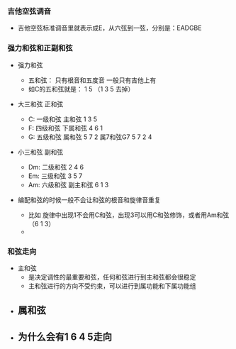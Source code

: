 ### 吉他空弦调音
- 吉他空弦标准调音里就表示成E，从六弦到一弦，分别是：EADGBE

### 强力和弦和正副和弦


- 强力和弦
  - 五和弦： 只有根音和五度音 一般只有吉他上有
  - 如C的五和弦就是： 1 5 （1 3 5 去掉）

- 大三和弦 正和弦
  - C: 一级和弦 主和弦 1 3 5
  - F: 四级和弦 下属和弦 4 6 1
  - G: 五级和弦 属和弦 5 7 2 属7和弦G7 5 7 2 4
- 小三和弦 副和弦 
  - Dm: 二级和弦 2 4 6
  - Em: 三级和弦 3 5 7
  - Am: 六级和弦 副主和弦 6 1 3 
- 编配和弦的时候一般不会让和弦的根音和旋律音重复
  - 比如 旋律中出现1不会用C和弦，出现3可以用C和弦修饰，或者用Am和弦（6 1 3）
  - 


### 和弦走向
- 主和弦
  - 是决定调性的最重要和弦，任何和弦进行到主和弦都会很稳定
  - 主和弦进行的方向不受约束，可以进行到属功能和下属功能组 
- 属和弦
  - 
- 为什么会有1 6 4 5走向
  -  
